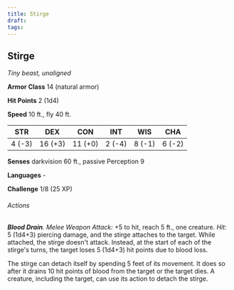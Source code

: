 ```yaml
---
title: Stirge
draft: 
tags:
---
```


## Stirge

*Tiny beast, unaligned*

**Armor Class** 14 (natural armor)

**Hit Points** 2 (1d4)

**Speed** 10 ft., fly 40 ft.

| STR    | DEX     | CON     | INT    | WIS    | CHA    |
|--------|---------|---------|--------|--------|--------|
| 4 (-3) | 16 (+3) | 11 (+0) | 2 (-4) | 8 (-1) | 6 (-2) |

**Senses** darkvision 60 ft., passive Perception 9

**Languages** -

**Challenge** 1/8 (25 XP)

###### Actions

***Blood Drain***. *Melee Weapon Attack:* +5 to hit, reach 5 ft., one creature. *Hit:* 5 (1d4+3) piercing damage, and the stirge attaches to the target. While attached, the stirge doesn't attack. Instead, at the start of each of the stirge's turns, the target loses 5 (1d4+3) hit points due to blood loss.

The stirge can detach itself by spending 5 feet of its movement. It does so after it drains 10 hit points of blood from the target or the target dies. A creature, including the target, can use its action to detach the stirge.